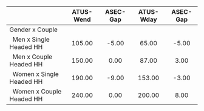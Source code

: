 
|                      |    ATUS-Wend |     ASEC-Gap |    ATUS-Wday |     ASEC-Gap |
| -------------------- | :----------: | :----------: | :----------: | :----------: |
| Gender x Couple      |              |              |              |              |
| &nbsp;&nbsp;Men x Single Headed HH |       105.00 |        -5.00 |        65.00 |        -5.00 |
| &nbsp;&nbsp;Men x Couple Headed HH |       150.00 |         0.00 |        87.00 |         3.00 |
| &nbsp;&nbsp;Women x Single Headed HH |       190.00 |        -9.00 |       153.00 |        -3.00 |
| &nbsp;&nbsp;Women x Couple Headed HH |       240.00 |         0.00 |       200.00 |         8.00 |

